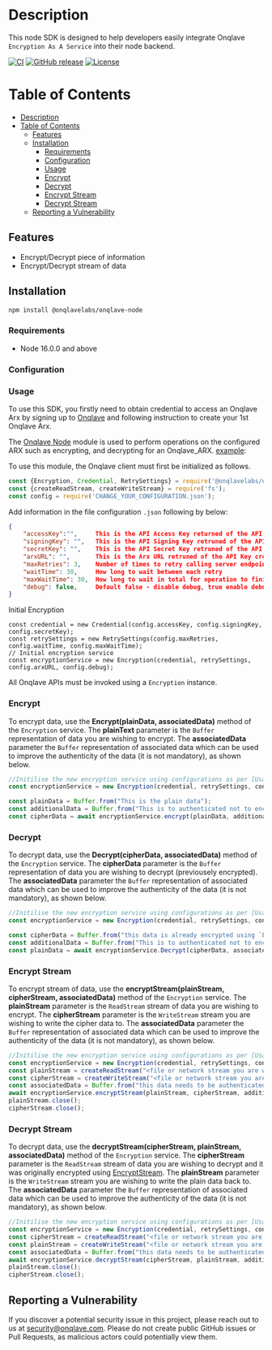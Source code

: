 # Description
This node SDK is designed to help developers easily integrate Onqlave `Encryption As A Service` into their node backend.

[![CI](https://img.shields.io/static/v1?label=CI&message=passing&color=green?style=plastic&logo=github)](https://github.com/onqlavelabs/onqlave-node/actions)
[![GitHub release](https://badge.fury.io/js/onqlave-node.svg)](https://www.npmjs.com/package/onqlave-node)
[![License](https://img.shields.io/github/license/onqlavelabs/onqlave-node)](https://github.com/onqlavelabs/onqlave-node/blob/main/LICENSE)
# Table of Contents
- [Description](#description)
- [Table of Contents](#table-of-contents)
	- [Features](#features)
	- [Installation](#installation)
		- [Requirements](#requirements)
		- [Configuration](#configuration)
		- [Usage](#usage)
		- [Encrypt](#encrypt)
		- [Decrypt](#decrypt)
		- [Encrypt Stream](#encrypt-stream)
		- [Decrypt Stream](#decrypt-stream)
	- [Reporting a Vulnerability](#reporting-a-vulnerability)
## Features
- Encrypt/Decrypt piece of information
- Encrypt/Decrypt stream of data
## Installation
```sh
npm install @onqlavelabs/onqlave-node
```
### Requirements
- Node 16.0.0 and above

### Configuration

### Usage

To use this SDK, you firstly need to obtain credential to access an Onqlave Arx by signing up to [Onqlave](https://onqlave.com) and following instruction to create your 1st Onqlave Arx.

The [Onqlave Node](https://github.com/onqlavelabs/onqlave-node) module is used to perform operations on the configured ARX such as encrypting, and decrypting for an Onqlave_ARX. [example](https://github.com/onqlavelabs/onqlave-node/blob/main/examples/index.js):

To use this module, the Onqlave client must first be initialized as follows.

```javascript
const {Encryption, Credential, RetrySettings} = require('@onqlavelabs/onqlave-node');
const {createReadStream, createWriteStream} = require('fs');
const config = require('CHANGE_YOUR_CONFIGURATION.json');
```
Add information in the file configuration `.json` following by below:

```json
{
	"accessKey":"",		This is the API Access Key returned of the API Key created during setup. Keep in in a safe place.
	"signingKey": "",	This is the API Signing Key retruned of the API Key created during setup. Keep in in a safe place.
	"secretKey": "",	This is the API Secret Key retruned of the API Key created during setup. Keep in in a safe place.
	"arxURL": "",		This is the Arx URL retruned of the API Key created during setup. Keep in in a safe place.
	"maxRetries": 3,	Number of times to retry calling server endpoints in case of connection issue
	"waitTime": 30,		How long to wait between each retry
	"maxWaitTime": 30,	How long to wait in total for operation to finish
	"debug": false,		Default false - disable debug, true enable debug
}
```
Initial Encryption
````node
const credential = new Credential(config.accessKey, config.signingKey, config.secretKey);
const retrySettings = new RetrySettings(config.maxRetries, config.waitTime, config.maxWaitTime);
// Initial encryption service
const encryptionService = new Encryption(credential, retrySettings, config.arxURL, config.debug);
````

All Onqlave APIs must be invoked using a `Encryption` instance.

### Encrypt

To encrypt data, use the **Encrypt(plainData, associatedData)** method of the `Encryption` service. The **plainText** parameter is the `Buffer` representation of data you are wishing to encrypt. The **associatedData** parameter the `Buffer` representation of associated data which can be used to improve the authenticity of the data (it is not mandatory), as shown below.

```javascript
//Initilise the new encryption service using configurations as per [Usage]
const encryptionService = new Encryption(credential, retrySettings, config.arxURL, config.debug);

const plainData = Buffer.from("This is the plain data");
const additionalData = Buffer.from("This is to authenticated not to encrypt");
const cipherData = await encryptionService.encrypt(plainData, additionalData);
```


### Decrypt
To decrypt data, use the **Decrypt(cipherData, associatedData)** method of the `Encryption` service. The **cipherData** parameter is the `Buffer` representation of data you are wishing to decrypt (previousely encrypted). The **associatedData** parameter the `Buffer` representation of associated data which can be used to improve the authenticity of the data (it is not mandatory), as shown below.

```javascript
//Initilise the new encryption service using configurations as per [Usage]
const encryptionService = new Encryption(credential, retrySettings, config.arxURL, config.debug);

const cipherData = Buffer.from("this data is already encrypted using `Encrypt` method")
const additionalData = Buffer.from("This is to authenticated not to encrypt"); //This can be an arbitrary piece of information you can use to for added security purpose.
const plainData = await encryptionService.Decrypt(cipherData, associatedData);
```

### Encrypt Stream

To encrypt stream of data, use the **encryptStream(plainStream, cipherStream, associatedData)** method of the `Encryption` service. The **plainStream** parameter is the `ReadStream` stream of data you are wishing to encrypt. The **cipherStream** parameter is the `WriteStream` stream you are wishing to write the cipher data to. The **associatedData** parameter the `Buffer` representation of associated data which can be used to improve the authenticity of the data (it is not mandatory), as shown below.


```javascript
//Initilise the new encryption service using configurations as per [Usage]
const encryptionService = new Encryption(credential, retrySettings, config.arxURL, config.debug);
const plainStream = createReadStream("<file or network stream you are wishing to encrypt>", { highWaterMark: 64 * 1024 });
const cipherStream = createWriteStream("<file or network stream you are whishing to stream the encrypted data to>", { encoding: 'binary' });
const associatedData = Buffer.from("this data needs to be authenticated, but not encrypted"); //This can be an arbitrary piece of information you can use to for added security purpose.
await encryptionService.encryptStream(plainStream, cipherStream, additionalData);
plainStream.close();
cipherStream.close();
```


### Decrypt Stream
To decrypt data, use the **decryptStream(cipherStream, plainStream, associatedData)** method of the `Encryption` service. The **cipherStream** parameter is the `ReadStream` stream of data you are wishing to decrypt and it was originally encrypted using [EncryptStream](#encrypt-stream). The **plainStream** parameter is the `WriteStream` stream you are wishing to write the plain data back to. The **associatedData** parameter the `Buffer` representation of associated data which can be used to improve the authenticity of the data (it is not mandatory), as shown below.

```javascript
//Initilise the new encryption service using configurations as per [Usage]
const encryptionService = new Encryption(credential, retrySettings, config.arxURL, config.debug);
const cipherStream = createReadStream("<file or network stream you are wishing to decrypt>", { encoding: 'binary' });
const plainStream = createWriteStream("<file or network stream you are whishing to stream the decrypted data to>", { highWaterMark: 64 * 1024 });
const associatedData = Buffer.from("this data needs to be authenticated, but not encrypted"); //This can be an arbitrary piece of information you can use to for added security purpose.
await encryptionService.decryptStream(cipherStream, plainStream, additionalData);
plainStream.close();
cipherStream.close();
```

## Reporting a Vulnerability

If you discover a potential security issue in this project, please reach out to us at security@onqlave.com. Please do not create public GitHub issues or Pull Requests, as malicious actors could potentially view them.